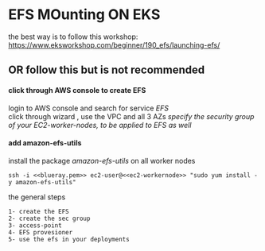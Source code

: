 # EFS MOunting ON EKS
the best way is to follow this workshop: https://www.eksworkshop.com/beginner/190_efs/launching-efs/

## OR follow this but is not recommended 

#### click through AWS console to create EFS
login to AWS console and search for service _EFS_   
click through wizard , use the VPC and all 3 AZs
*specify the security group of your EC2-worker-nodes, to be applied to EFS as well*

#### add amazon-efs-utils
install the package *amazon-efs-utils* on all worker nodes
```
ssh -i <<blueray.pem>> ec2-user@<<ec2-workernode>> "sudo yum install -y amazon-efs-utils"
```


the general steps 
```
1- create the EFS
2- create the sec group
3- access-point
4- EFS provesioner 
5- use the efs in your deployments 
```
